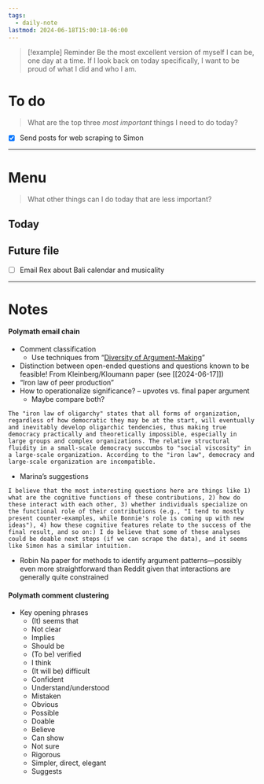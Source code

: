 ```yaml
---
tags:
  - daily-note
lastmod: 2024-06-18T15:00:18-06:00
---
```

>[!example] Reminder
>Be the most excellent version of myself I can be, one day at a time. If I look back on today specifically, I want to be proud of what I did and who I am.

# To do

> What are the top three *most important* things I need to do today?

- [x] Send posts for web scraping to Simon

----
# Menu

> What other things can I do today that are less important?
## Today



## Future file

- [ ] Email Rex about Bali calendar and musicality

---
# Notes

#### Polymath email chain

- Comment classification
	- Use techniques from “[Diversity of Argument-Making](https://arxiv.org/abs/2205.07938#:~:text=This%20reveals%20six%20distinct%20argument,and%20cause%2C%20and%20personal%20experience.)”
- Distinction between open-ended questions and questions known to be feasible! From Kleinberg/Kloumann paper (see [[2024-06-17]])
- “Iron law of peer production”
- How to operationalize significance? – upvotes vs. final paper argument
	- Maybe compare both?

```
The "iron law of oligarchy" states that all forms of organization, regardless of how democratic they may be at the start, will eventually and inevitably develop oligarchic tendencies, thus making true democracy practically and theoretically impossible, especially in large groups and complex organizations. The relative structural fluidity in a small-scale democracy succumbs to "social viscosity" in a large-scale organization. According to the "iron law", democracy and large-scale organization are incompatible.
```

- Marina’s suggestions
```
I believe that the most interesting questions here are things like 1) what are the cognitive functions of these contributions, 2) how do these interact with each other, 3) whether individuals specialize on the functional role of their contributions (e.g., "I tend to mostly present counter-examples, while Bonnie's role is coming up with new ideas"), 4) how these cognitive features relate to the success of the final result, and so on:) I do believe that some of these analyses could be doable next steps (if we can scrape the data), and it seems like Simon has a similar intuition.
```

- Robin Na paper for methods to identify argument patterns—possibly even more straightforward than Reddit given that interactions are generally quite constrained

#### Polymath comment clustering

- Key opening phrases
	- (It) seems that
	- Not clear
	- Implies
	- Should be
	- (To be) verified
	- I think
	- (It will be) difficult
	- Confident
	- Understand/understood
	- Mistaken
	- Obvious
	- Possible
	- Doable
	- Believe
	- Can show
	- Not sure
	- Rigorous
	- Simpler, direct, elegant
	- Suggests